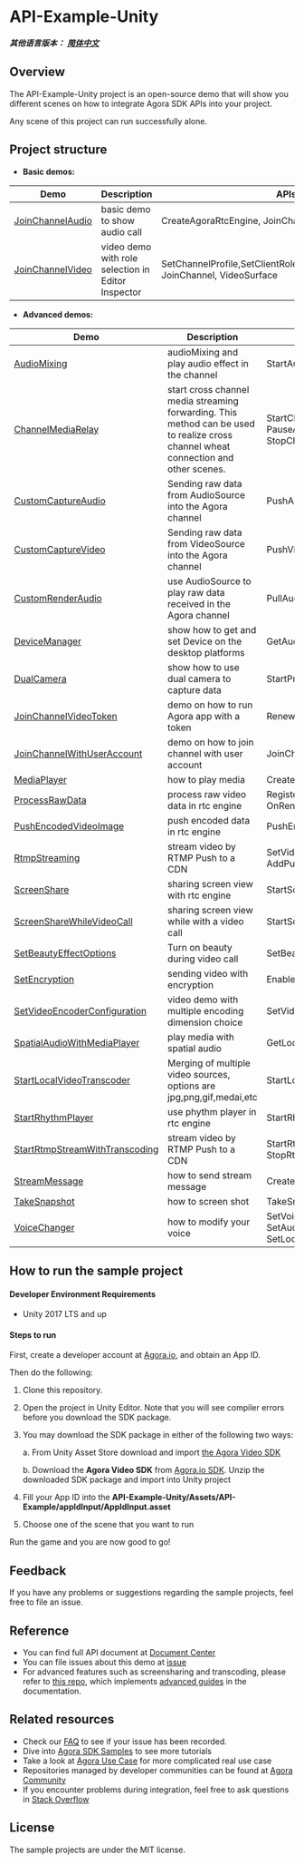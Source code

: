# API-Example-Unity

*__其他语言版本：__  [__简体中文__](README.zh.md)*

## Overview

The API-Example-Unity project is an open-source demo that will show you different scenes on how to integrate Agora SDK APIs into your project.

Any scene of this project can run successfully alone.

## Project structure

* **Basic demos:**

| Demo                                                         | Description                                        | APIs                                                         |
| ------------------------------------------------------------ | -------------------------------------------------- | ------------------------------------------------------------ |
| [JoinChannelAudio](https://github.com/AgoraIO/Agora-Unity-Quickstart/tree/master/API-Example-Unity/Assets/API-Example/examples/basic/JoinChannelAudio) | basic demo to show audio call                      | CreateAgoraRtcEngine, JoinChannel, LeaveChannel                    |
| [JoinChannelVideo](https://github.com/AgoraIO/Agora-Unity-Quickstart/tree/master/API-Example-Unity/Assets/API-Example/examples/basic/JoinChannelVideo) | video demo with role selection in Editor Inspector | SetChannelProfile,SetClientRole,EnableVideo,EnableVideo, JoinChannel, VideoSurface |

* **Advanced demos:**

| Demo                                                         | Description                                                  | APIs                                                         |
| ------------------------------------------------------------ | ------------------------------------------------------------ | ------------------------------------------------------------ |
| [AudioMixing](https://github.com/AgoraIO/Agora-Unity-Quickstart/tree/master/API-Example-Unity/Assets/API-Example/examples/advanced/AudioMixing) | audioMixing and play audio effect in the channel             | StartAudioMixing, PlayEffect                                 |
| [ChannelMediaRelay](https://github.com/AgoraIO/Agora-Unity-Quickstart/tree/master/API-Example-Unity/Assets/API-Example/examples/advanced/ChannelMediaRelay) | start cross channel media streaming forwarding. This method can be used to realize cross channel wheat connection and other scenes.             | StartChannelMediaRelay, UpdateChannelMediaRelay, PauseAllChannelMediaRelay, ResumeAllChannelMediaRelay, StopChannelMediaRelay                      |
| [CustomCaptureAudio](https://github.com/AgoraIO/Agora-Unity-Quickstart/tree/master/API-Example-Unity/Assets/API-Example/examples/advanced/CustomCaptureAudio) | Sending raw data from AudioSource into the Agora channel     | PushAudioFrame                                               |
| [CustomCaptureVideo](https://github.com/AgoraIO/Agora-Unity-Quickstart/tree/master/API-Example-Unity/Assets/API-Example/examples/advanced/CustomCaptureVideo) | Sending raw data from VideoSource into the Agora channel     | PushVideoFrame                                               |
| [CustomRenderAudio](https://github.com/AgoraIO/Agora-Unity-Quickstart/tree/master/API-Example-Unity/Assets/API-Example/examples/advanced/CustomRenderAudio) | use AudioSource to play raw data received in the Agora channel | PullAudioFrame                                               |
| [DeviceManager](https://github.com/AgoraIO/Agora-Unity-Quickstart/tree/master/API-Example-Unity/Assets/API-Example/examples/advanced/DeviceManager) | show how to get and set Device on the desktop platforms      | GetAudioDeviceManager, GetVideoDeviceManager |
| [DualCamera](https://github.com/AgoraIO/Agora-Unity-Quickstart/tree/master/API-Example-Unity/Assets/API-Example/examples/advanced/DualCamera) | show how to use dual camera to capture data  | StartPrimaryCameraCapture, StartSecondaryCameraCapture |
| [JoinChannelVideoToken](https://github.com/AgoraIO/Agora-Unity-Quickstart/tree/master/API-Example-Unity/Assets/API-Example/examples/advanced/JoinChannelVideoToken) | demo on how to run Agora app with a token                    | RenewToken                                                   |
| [JoinChannelWithUserAccount](https://github.com/AgoraIO/Agora-Unity-Quickstart/tree/master/API-Example-Unity/Assets/API-Example/examples/advanced/JoinChannelWithUserAccount) | demo on how to join channel with user account                   | JoinChannelWithUserAccount,   GetUserInfoByUserAccount                                                 |
| [MediaPlayer](https://github.com/AgoraIO/Agora-Unity-Quickstart/tree/master/API-Example-Unity/Assets/API-Example/examples/advanced/MediaPlayer) | how to  play media                   | CreateMediaPlayer,  Play, Stop                                               |
| [ProcessRawData](https://github.com/AgoraIO/Agora-Unity-Quickstart/tree/master/API-Example-Unity/Assets/API-Example/examples/advanced/ProcessRawData) | process raw video data in rtc engine | RegisterVideoFrameObserver, OnCaptureVideoFrame, OnRenderVideoFrame |
| [PushEncodedVideoImage](https://github.com/AgoraIO/Agora-Unity-Quickstart/tree/master/API-Example-Unity/Assets/API-Example/examples/advanced/PushEncodedVideoImage) | push encoded data in rtc engine | PushEncodedVideoImage |
| [RtmpStreaming](https://github.com/AgoraIO/Agora-Unity-Quickstart/tree/master/API-Example-Unity/Assets/API-Example/examples/advanced/RtmpStreaming) | stream video by RTMP Push to a CDN                           | SetVideoEncoderConfiguration, SetLiveTranscoding, AddPublishStreamUrl, RemovePublishStreamUrl |
| [ScreenShare](https://github.com/AgoraIO/Agora-Unity-Quickstart/tree/master/API-Example-Unity/Assets/API-Example/examples/advanced/ScreenShare) | sharing screen view with rtc engine            | StartScreenCaptureByWindowId, StartScreenCaptureByDisplayId                       |
| [ScreenShareWhileVideoCall](https://github.com/AgoraIO/Agora-Unity-Quickstart/tree/master/API-Example-Unity/Assets/API-Example/examples/advanced/ScreenShareWhileVideoCall) | sharing screen view while with a video call            | StartScreenCaptureByWindowId, StartScreenCaptureByDisplayId                       |
| [SetBeautyEffectOptions](https://github.com/AgoraIO/Agora-Unity-Quickstart/tree/master/API-Example-Unity/Assets/API-Example/examples/advanced/SetBeautyEffectOptions) | Turn on beauty during video call            | SetBeautyEffectOptions                   |
| [SetEncryption](https://github.com/AgoraIO/Agora-Unity-Quickstart/tree/master/API-Example-Unity/Assets/API-Example/examples/advanced/SetEncryption) | sending video with encryption                                | EnableEncryption                                             |
| [SetVideoEncoderConfiguration](https://github.com/AgoraIO/Agora-Unity-Quickstart/tree/master/API-Example-Unity/Assets/API-Example/examples/advanced/SetVideoEncoderConfiguration) | video demo with multiple encoding dimension choice           | SetVideoEncoderConfiguration                                 |
| [SpatialAudioWithMediaPlayer](https://github.com/AgoraIO/Agora-Unity-Quickstart/tree/master/API-Example-Unity/Assets/API-Example/examples/advanced/SpatialAudioWithMediaPlayer) | play media with spatial audio         | GetLocalSpatialAudioEngine, UpdateRemotePositionEx                                 |
| [StartLocalVideoTranscoder](https://github.com/AgoraIO/Agora-Unity-Quickstart/tree/master/API-Example-Unity/Assets/API-Example/examples/advanced/StartLocalVideoTranscoder) | Merging of multiple video sources, options are jpg,png,gif,medai,etc          | StartLocalVideoTranscoder                        |
| [StartRhythmPlayer](https://github.com/AgoraIO/Agora-Unity-Quickstart/tree/master/API-Example-Unity/Assets/API-Example/examples/advanced/StartRhythmPlayer) | use phythm player in rtc engine        | StartRhythmPlayer                        |
| [StartRtmpStreamWithTranscoding](https://github.com/AgoraIO/Agora-Unity-Quickstart/tree/master/API-Example-Unity/Assets/API-Example/examples/advanced/StartRtmpStreamWithTranscoding) | stream video by RTMP Push to a CDN        | StartRtmpStreamWithTranscoding, UpdateRtmpTranscoding, StopRtmpStream                        |
| [StreamMessage](https://github.com/AgoraIO/Agora-Unity-Quickstart/tree/master/API-Example-Unity/Assets/API-Example/examples/advanced/StreamMessage) | how to send stream message        | CreateDataStream, SendStreamMessage                        |
| [TakeSnapshot](https://github.com/AgoraIO/Agora-Unity-Quickstart/tree/master/API-Example-Unity/Assets/API-Example/examples/advanced/TakeSnapshot) | how to screen shot      | TakeSnapshot                        |
| [VoiceChanger](https://github.com/AgoraIO/Agora-Unity-Quickstart/tree/master/API-Example-Unity/Assets/API-Example/examples/advanced/VoiceChanger) | how to modify your voice   | SetVoiceBeautifierPreset, SetAudioEffectPreset,SetVoiceConversionPreset,SetLocalVoicePitch, SetLocalVoiceEqualization,   SetLocalVoiceReverb                  |

## How to run the sample project

#### Developer Environment Requirements

* Unity 2017 LTS and up

#### Steps to run

First, create a developer account at [Agora.io](https://dashboard.agora.io/signin/), and obtain an App ID.

Then do the following:

1. Clone this repository.

2. Open the project in Unity Editor. Note that you will see compiler errors before you download the SDK package.

3. You may download the SDK package in either of the following two ways:

    a. From Unity Asset Store download and import [the Agora Video SDK](https://assetstore.unity.com/packages/tools/video/agora-video-chat-sdk-for-unity-134502)
    
    b. Download the ******Agora Video SDK****** from [Agora.io SDK](https://docs.agora.io/en/Video/downloads?platform=Unity). Unzip the downloaded SDK package and import into Unity project

4.  Fill your App ID into the ******API-Example-Unity/Assets/API-Example/appIdInput/AppIdInput.asset****** 

5.  Choose one of the scene that you want to run

Run the game and you are now good to go!



## Feedback

If you have any problems or suggestions regarding the sample projects, feel free to file an issue.

## Reference

- You can find full API document at [Document Center](https://docs.agora.io/en/Video/API%20Reference/unity/index.html)
- You can file issues about this demo at [issue](https://github.com/AgoraIO/Voice-Call-for-Mobile-Gaming/issues)
- For advanced features such as screensharing and transcoding, please refer to [this repo](https://bit.ly/2RRP5tK), which implements [advanced guides](https://docs.agora.io/en/Interactive%20Broadcast/media_relay_unity?platform=Unity) in the documentation.

## Related resources

- Check our [FAQ](https://docs.agora.io/en/faq) to see if your issue has been recorded.
- Dive into [Agora SDK Samples](https://github.com/AgoraIO) to see more tutorials
- Take a look at [Agora Use Case](https://github.com/AgoraIO-usecase) for more complicated real use case
- Repositories managed by developer communities can be found at [Agora Community](https://github.com/AgoraIO-Community)
- If you encounter problems during integration, feel free to ask questions in [Stack Overflow](https://stackoverflow.com/questions/tagged/agora.io)

## License
The sample projects are under the MIT license.
